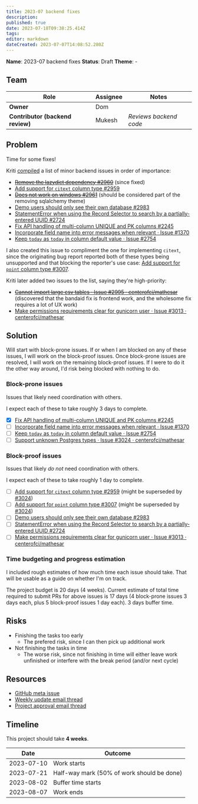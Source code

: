 ```yaml
---
title: 2023-07 backend fixes
description: 
published: true
date: 2023-07-18T09:38:25.414Z
tags: 
editor: markdown
dateCreated: 2023-07-07T14:08:52.280Z
---
```


**Name**: 2023-07 backend fixes
**Status**: Draft 
**Theme**: -

## Team
| Role | Assignee | Notes |
|-|-|-|
| **Owner** | Dom | |
| **Contributor (backend review)** | Mukesh | *Reviews backend code* |

## Problem

Time for some fixes!

Kriti [compiled](https://groups.google.com/a/mathesar.org/g/mathesar-developers/c/0vahYjcTkjE/m/t8I5s0hcAgAJ) a list of minor backend issues in order of importance:

- [~~Remove the lazydict dependency #2960~~](https://github.com/centerofci/mathesar/issues/2960) (since fixed)
- [Add support for `citext` column type #2959](https://github.com/centerofci/mathesar/issues/2959)
- [~~Does not work on windows #2961~~](https://github.com/centerofci/mathesar/issues/2961) (should be considered part of the removing sqlalchemy theme)
- [Demo users should only see their own database #2983](https://github.com/centerofci/mathesar/issues/2983)
- [StatementError when using the Record Selector to search by a partially-entered UUID #2724](https://github.com/centerofci/mathesar/issues/2724)
- [Fix API handling of multi-column UNIQUE and PK columns #2245](https://github.com/centerofci/mathesar/issues/2245)
- [Incorporate field name into error messages when relevant · Issue #1370](https://github.com/centerofci/mathesar/issues/1370)
- [Keep `today` as `today` in column default value · Issue #2754](https://github.com/centerofci/mathesar/issues/2754)

I also created this issue to compliment the one for implementing `citext`, since the originating bug report reported both of these types being unsupported and that blocking the reporter's use case: [Add support for `point` column type #3007](https://github.com/centerofci/mathesar/issues/3007).

Kriti later added two issues to the list, saying they're high-priority:

- ~~[Cannot import large csv tables · Issue #2995 · centerofci/mathesar](https://github.com/centerofci/mathesar/issues/2995)~~ (discovered that the bandaid fix is frontend work, and the wholesome fix requires a lot of UX work)
- [Make permissions requirements clear for gunicorn user · Issue #3013 · centerofci/mathesar](https://github.com/centerofci/mathesar/issues/3013)

## Solution

Will start with block-prone issues. If or when I am blocked on any of these issues, I will work on the block-proof issues. Once block-prone issues are resolved, I will work on the remaining block-proof issues. If I were to do it the other way around, I'd risk being blocked with nothing to do.

### Block-prone issues

Issues that likely need coordination with others.

I expect each of these to take roughly 3 days to complete.

- [x] [Fix API handling of multi-column UNIQUE and PK columns #2245](https://github.com/centerofci/mathesar/issues/2245)
- [ ] [Incorporate field name into error messages when relevant · Issue #1370](https://github.com/centerofci/mathesar/issues/1370)
- [ ] [Keep `today` as `today` in column default value · Issue #2754](https://github.com/centerofci/mathesar/issues/2754)
- [ ] [Support unknown Postgres types · Issue #3024 · centerofci/mathesar](https://github.com/centerofci/mathesar/issues/3024)

### Block-proof issues

Issues that likely *do not* need coordination with others.

I expect each of these to take roughly 1 day to complete.

- [ ] [Add support for `citext` column type #2959](https://github.com/centerofci/mathesar/issues/2959) (might be superseded by [#3024](https://github.com/centerofci/mathesar/issues/3024))
- [ ] [Add support for `point` column type #3007](https://github.com/centerofci/mathesar/issues/3007) (might be superseded by [#3024](https://github.com/centerofci/mathesar/issues/3024))
- [ ] [Demo users should only see their own database #2983](https://github.com/centerofci/mathesar/issues/2983)
- [ ] [StatementError when using the Record Selector to search by a partially-entered UUID #2724](https://github.com/centerofci/mathesar/issues/2724)
- [ ] [Make permissions requirements clear for gunicorn user · Issue #3013 · centerofci/mathesar](https://github.com/centerofci/mathesar/issues/3013)

### Time budgeting and progress estimation

I included rough estimates of how much time each issue should take. That will be usable as a guide on whether I'm on track.

The project budget is 20 days (4 weeks). Current estimate of total time required to submit PRs for above issues is 17 days (4 block-prone issues 3 days each, plus 5 block-proof issues 1 day each). 3 days buffer time.

## Risks
- Finishing the tasks too early
	- The prefered risk, since I can then pick up additional work
- Not finishing the tasks in time
	- The worse risk, since not finishing in time will either leave work unfinished or interfere with the break period (and/or next cycle)

## Resources

- [GitHub meta issue](https://github.com/centerofci/mathesar/issues/3022)
- [Weekly update email thread](https://groups.google.com/a/mathesar.org/g/mathesar-developers/c/LBYHUZp_E8E/)
- [Project approval email thread](https://groups.google.com/a/mathesar.org/g/mathesar-developers/c/Hg6b929kY9A)


## Timeline
This project should take **4 weeks**.

| Date | Outcome |
| - | - |
| 2023-07-10 | Work starts |
| 2023-07-21 | Half-way mark (50% of work should be done) |
| 2023-08-02 | Buffer time starts |
| 2023-08-07 | Work ends |